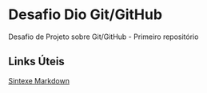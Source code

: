 # Desafio Dio Git/GitHub
Desafio de Projeto sobre Git/GitHub - Primeiro repositório

## Links Úteis

[Sintexe Markdown](https://markdown.net.br/sintaxe-basica/)
